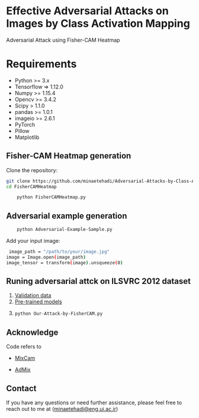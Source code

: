 # Effective Adversarial Attacks on Images by Class Activation Mapping
Adversarial Attack using Fisher-CAM Heatmap



# Requirements
- Python >= 3.x
- Tensorflow => 1.12.0 
- Numpy >= 1.15.4
- Opencv >= 3.4.2
- Scipy > 1.1.0
- pandas >= 1.0.1
- imageio >= 2.6.1
- PyTorch
- Pillow
- Matplotlib



## Fisher-CAM Heatmap generation
 Clone the repository:
   ```bash
   git clone https://github.com/minaetehadi/Adversarial-Attacks-by-Class-Activation-Mapping.git
   cd FisherCAMHeatmap
```

```bash
    python FisherCAMHeatmap.py
```

 ## Adversarial example generation
```bash
    python Adversarial-Example-Sample.py
```
 Add your input image:
```bash
 image_path = "/path/to/your/image.jpg"
image = Image.open(image_path)
image_tensor = transform(image).unsqueeze(0)
```


 ## Runing adversarial attck on ILSVRC 2012 dataset 
1. [Validation data](https://github.com/minaetehadi/Adversarial-Attacks-by-Class-Activation-Mapping/blob/main/validation.csv)
2. [Pre-trained models](https://github.com/minaetehadi/Adversarial-Attacks-by-Class-Activation-Mapping/tree/main/DNNModels)
3. 
   ```bash
   python Our-Attack-by-FisherCAM.py   
## Acknowledge
Code refers to 
- [MixCam](https://github.com/LongTerm417/MixCam)

- [AdMix](https://github.com/JHL-HUST/Admix)

## Contact 
If you have any questions or need further assistance, please feel free to reach out to me at  (minaetehadi@eng.ui.ac.ir)


